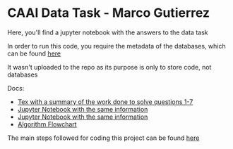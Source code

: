 # CAAI Data Task - Marco Gutierrez

Here, you'll find a jupyter notebook with the answers to the data task

In order to run this code, you require the metadata of the databases, which can be found [here](https://data.vision.ee.ethz.ch/cvl/rrothe/imdb-wiki/static/imdb_meta.tar)

It wasn't uploaded to the repo as its purpose is only to store code, not databases

Docs:
- [Tex with a summary of the work done to solve questions 1-7](https://github.com/mgutierrezc/CAAI-IMDB-WIKI/blob/main/CAAI%20Data%20Task%20-%20Marco%20Gutierrez.tex)
- [Jupyter Notebook with the same information](https://github.com/mgutierrezc/CAAI-IMDB-WIKI/blob/main/CAAI%20Data%20Task%20-%20Marco%20Gutierrez.ipynb)
- [Jupyter Notebook with the same information](https://github.com/mgutierrezc/CAAI-IMDB-WIKI/blob/main/CAAI%20Data%20Task%20-%20Marco%20Gutierrez.html)
- [Algorithm Flowchart](https://github.com/mgutierrezc/CAAI-IMDB-WIKI/blob/main/img/CNN_algorithm_flowchart.png)

The main steps followed for coding this project can be found [here](https://github.com/mgutierrezc/CAAI-IMDB-WIKI/projects/1)
